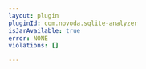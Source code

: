 ```yaml
---
layout: plugin
pluginId: com.novoda.sqlite-analyzer
isJarAvailable: true
error: NONE
violations: []

---
```


